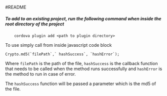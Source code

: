 #README
##### To add to an existing project, run the following command when  inside the root directory of the project
```
	cordova plugin add <path to plugin directory>
```

To use simply call from inside javascript code block
```
Crypto.md5(`filePath`,` hashSuccess`, `hashError`);
```

Where `filePath` is the path of the file, `hashSuccess` is the callback function that needs to be called when the method runs successfully and `hashError` is the method to run in case of error.

The `hashSuccess` function will be passed a parameter which is the md5 of the file.
